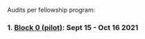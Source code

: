 Audits per fellowship program:

### 1. [Block 0 (pilot)](https://github.com/yacademy/audits/tree/main/block_000): Sept 15 - Oct 16 2021
